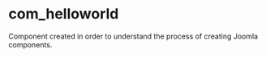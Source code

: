 # com_helloworld
Component created in order to understand the process of creating Joomla components.
